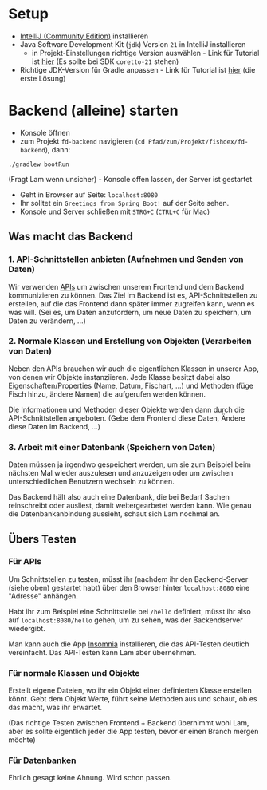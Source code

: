 # Setup

- [IntelliJ (Community Edition)](https://www.jetbrains.com/idea/download/?fromIDE=&section=mac) installieren
- Java Software Development Kit (`jdk`) Version `21` in IntelliJ installieren
  - in Projekt-Einstellungen richtige Version auswählen - Link für Tutorial ist [hier](https://www.baeldung.com/intellij-change-java-version) (Es sollte bei SDK `coretto-21` stehen)
- Richtige JDK-Version für Gradle anpassen - Link für Tutorial ist [hier](https://stackoverflow.com/questions/67079327/how-can-i-fix-unsupported-class-file-major-version-60-in-intellij-idea) (die erste Lösung)

# Backend (alleine) starten

- Konsole öffnen
- zum Projekt `fd-backend` navigieren (`cd Pfad/zum/Projekt/fishdex/fd-backend`), dann:

```
./gradlew bootRun
```

(Fragt Lam wenn unsicher) - Konsole offen lassen, der Server ist gestartet

- Geht in Browser auf Seite: `localhost:8080`
- Ihr solltet ein `Greetings from Spring Boot!` auf der Seite sehen.
- Konsole und Server schließen mit `STRG+C` (`CTRL+C` für Mac)

## Was macht das Backend

### 1. API-Schnittstellen anbieten (Aufnehmen und Senden von Daten)

Wir verwenden [APIs](https://en.wikipedia.org/wiki/API) um zwischen unserem Frontend und dem Backend kommunizieren zu können.
Das Ziel im Backend ist es, API-Schnittstellen zu erstellen, auf die das Frontend dann später immer zugreifen kann, wenn es was will.
(Sei es, um Daten anzufordern, um neue Daten zu speichern, um Daten zu verändern, ...)

### 2. Normale Klassen und Erstellung von Objekten (Verarbeiten von Daten)

Neben den APIs brauchen wir auch die eigentlichen Klassen in unserer App, von denen wir Objekte instanziieren.
Jede Klasse besitzt dabei also Eigenschaften/Properties (Name, Datum, Fischart, ...) und Methoden (füge Fisch hinzu, ändere Namen) die aufgerufen werden können.

Die Informationen und Methoden dieser Objekte werden dann durch die API-Schnittstellen angeboten. (Gebe dem Frontend diese Daten, Ändere diese Daten im Backend, ...)

### 3. Arbeit mit einer Datenbank (Speichern von Daten)

Daten müssen ja irgendwo gespeichert werden, um sie zum Beispiel beim nächsten Mal wieder auszulesen und anzuzeigen oder um zwischen unterschiedlichen Benutzern wechseln zu können.

Das Backend hält also auch eine Datenbank, die bei Bedarf Sachen reinschreibt oder ausliest, damit weitergearbetet werden kann.
Wie genau die Datenbankanbindung aussieht, schaut sich Lam nochmal an.

## Übers Testen

### Für APIs

Um Schnittstellen zu testen, müsst ihr (nachdem ihr den Backend-Server (siehe oben) gestartet habt) über den Browser hinter `localhost:8080` eine "Adresse" anhängen.

Habt ihr zum Beispiel eine Schnittstelle bei `/hello` definiert, müsst ihr also auf `localhost:8080/hello` gehen, um zu sehen, was der Backendserver wiedergibt.

Man kann auch die App [Insomnia](https://insomnia.rest/download) installieren, die das API-Testen deutlich vereinfacht.
Das API-Testen kann Lam aber übernehmen.

### Für normale Klassen und Objekte

Erstellt eigene Dateien, wo ihr ein Objekt einer definierten Klasse erstellen könnt. Gebt dem Objekt Werte, führt seine Methoden aus und schaut, ob es das macht, was ihr erwartet.

(Das richtige Testen zwischen Frontend + Backend übernimmt wohl Lam, aber es sollte eigentlich jeder die App testen, bevor er einen Branch mergen möchte)

### Für Datenbanken

Ehrlich gesagt keine Ahnung. Wird schon passen.
